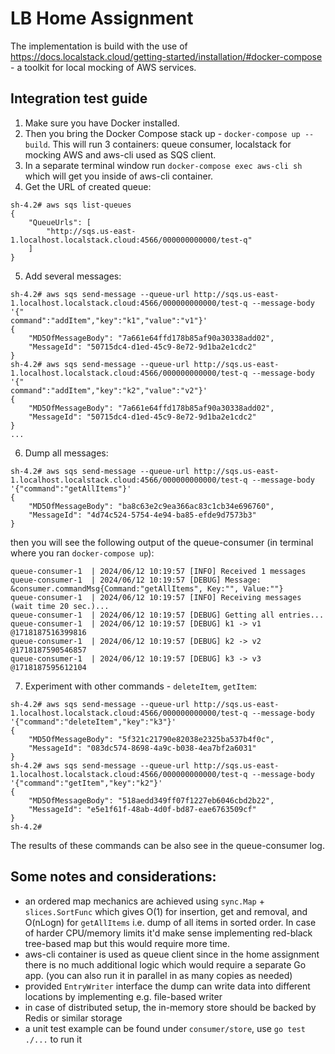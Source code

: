 # LB Home Assignment
The implementation is build with the use of https://docs.localstack.cloud/getting-started/installation/#docker-compose - a toolkit for local mocking of AWS services.

## Integration test guide
1. Make sure you have Docker installed.
2. Then you bring the Docker Compose stack up - `docker-compose up --build`. This will run 3 containers: queue consumer, localstack for mocking AWS and aws-cli used as SQS client.
3. In a separate terminal window run `docker-compose exec aws-cli sh` which will get you inside of aws-cli container.
4. Get the URL of created queue:
```
sh-4.2# aws sqs list-queues
{
    "QueueUrls": [
        "http://sqs.us-east-1.localhost.localstack.cloud:4566/000000000000/test-q"
    ]
}
```
5. Add several messages:
```
sh-4.2# aws sqs send-message --queue-url http://sqs.us-east-1.localhost.localstack.cloud:4566/000000000000/test-q --message-body '{"
command":"addItem","key":"k1","value":"v1"}'
{
    "MD5OfMessageBody": "7a661e64ffd178b85af90a30338add02",
    "MessageId": "50715dc4-d1ed-45c9-8e72-9d1ba2e1cdc2"
}
sh-4.2# aws sqs send-message --queue-url http://sqs.us-east-1.localhost.localstack.cloud:4566/000000000000/test-q --message-body '{"
command":"addItem","key":"k2","value":"v2"}'
{
    "MD5OfMessageBody": "7a661e64ffd178b85af90a30338add02",
    "MessageId": "50715dc4-d1ed-45c9-8e72-9d1ba2e1cdc2"
}
...
```
6. Dump all messages:
```
sh-4.2# aws sqs send-message --queue-url http://sqs.us-east-1.localhost.localstack.cloud:4566/000000000000/test-q --message-body '{"command":"getAllItems"}'
{
    "MD5OfMessageBody": "ba8c63e2c9ea366ac83c1cb34e696760",
    "MessageId": "4d74c524-5754-4e94-ba85-efde9d7573b3"
}
```
then you will see the following output of the queue-consumer (in terminal where you ran `docker-compose up`):
```
queue-consumer-1  | 2024/06/12 10:19:57 [INFO] Received 1 messages
queue-consumer-1  | 2024/06/12 10:19:57 [DEBUG] Message: &consumer.commandMsg{Command:"getAllItems", Key:"", Value:""}
queue-consumer-1  | 2024/06/12 10:19:57 [INFO] Receiving messages (wait time 20 sec.)...
queue-consumer-1  | 2024/06/12 10:19:57 [DEBUG] Getting all entries...
queue-consumer-1  | 2024/06/12 10:19:57 [DEBUG] k1 -> v1 @1718187516399816
queue-consumer-1  | 2024/06/12 10:19:57 [DEBUG] k2 -> v2 @1718187590546857
queue-consumer-1  | 2024/06/12 10:19:57 [DEBUG] k3 -> v3 @1718187595612104
```
7. Experiment with other commands - `deleteItem`, `getItem`:
```
sh-4.2# aws sqs send-message --queue-url http://sqs.us-east-1.localhost.localstack.cloud:4566/000000000000/test-q --message-body '{"command":"deleteItem","key":"k3"}'
{
    "MD5OfMessageBody": "5f321c21790e82038e2325ba537b4f0c",
    "MessageId": "083dc574-8698-4a9c-b038-4ea7bf2a6031"
}
sh-4.2# aws sqs send-message --queue-url http://sqs.us-east-1.localhost.localstack.cloud:4566/000000000000/test-q --message-body '{"command":"getItem","key":"k2"}'
{
    "MD5OfMessageBody": "518aedd349ff07f1227eb6046cbd2b22",
    "MessageId": "e5e1f61f-48ab-4d0f-bd87-eae6763509cf"
}
sh-4.2# 
```
The results of these commands can be also see in the queue-consumer log.

## Some notes and considerations:
 - an ordered map mechanics are achieved using `sync.Map` + `slices.SortFunc` which gives O(1) for insertion, get and removal, and O(nLogn) for `getAllItems` i.e. dump of all items in sorted order. In case of harder CPU/memory limits it'd make sense implementing red-black tree-based map but this would require more time.
 - aws-cli container is used as queue client since in the home assignment there is no much additional logic which would require a separate Go app. (you can also run it in parallel in as many copies as needed)
 - provided `EntryWriter` interface the dump can write data into different locations by implementing e.g. file-based writer
 - in case of distributed setup, the in-memory store should be backed by Redis or similar storage
 - a unit test example can be found under `consumer/store`, use `go test ./...` to run it
